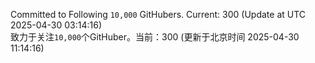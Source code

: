 Committed to Following `10,000` GitHubers. Current: <!-- FOLLOWING_COUNT -->300<!-- FOLLOWING_COUNT --> (Update at UTC <!-- LAST_UPDATED -->2025-04-30 03:14:16<!-- LAST_UPDATED -->)<br>
致力于关注`10,000`个GitHuber。当前：<!-- FOLLOWING_COUNT -->300<!-- FOLLOWING_COUNT --> (更新于北京时间 <!-- LAST_UPDATED_CST -->2025-04-30 11:14:16<!-- LAST_UPDATED_CST -->)
